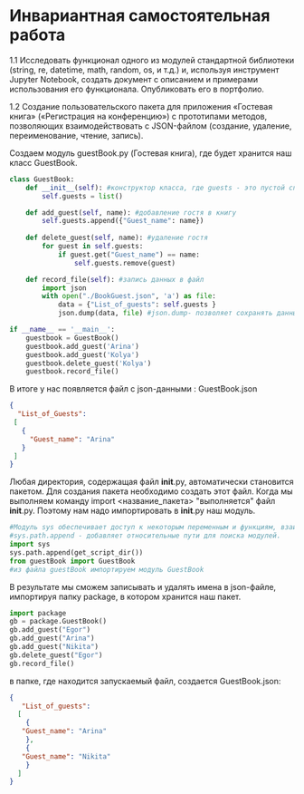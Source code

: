 # Инвариантная самостоятельная работа

1.1 Исследовать функционал одного из модулей стандартной библиотеки (string, re, datetime, math, random, os, и т.д.) и, используя инструмент Jupyter Notebook, создать документ с описанием и примерами использования его функционала. Опубликовать его в портфолио.

1.2 Создание пользовательского пакета для приложения «Гостевая книга» («Регистрация на конференцию») с прототипами методов, позволяющих взаимодействовать с JSON-файлом (создание, удаление, переименование, чтение, запись).

Создаем модуль guestBook.py (Гостевая книга), где будет хранится наш класс GuestBook.
```python
class GuestBook:
    def __init__(self): #конструктор класса, где guests - это пустой список
        self.guests = list()

    def add_guest(self, name): #добавление гостя в книгу
        self.guests.append({"Guest_name": name})
        
    def delete_guest(self, name): #удаление гостя
        for guest in self.guests:
            if guest.get("Guest_name") == name:
                self.guests.remove(guest)

    def record_file(self): #запись данных в файл
        import json
        with open("./BookGuest.json", 'a') as file:
            data = {"List_of_guests": self.guests }
            json.dump(data, file) #json.dump- позволяет сохранять данные в json-файл

if __name__ == '__main__':
    guestbook = GuestBook()
    guestbook.add_guest('Arina')
    guestbook.add_guest('Kolya')
    guestbook.delete_guest('Kolya')
    guestbook.record_file()
```
В итоге у нас появляется файл с json-данными : GuestBook.json

```json
{
  "List_of_Guests": 
 [
   {
     "Guest_name": "Arina"
   }
 ]
}
```

Любая директория, содержащая файл  __init__.py, автоматически становится пакетом.
Для создания пакета необходимо создать этот файл.
Когда мы выполняем команду import <название_пакета> "выполняется" файл __init__.py.
Поэтому нам надо импортировать в __init__.py наш модуль.

```python
#Модуль sys обеспечивает доступ к некоторым переменным и функциям, взаимодействующим с интерпретатором python.
#sys.path.append - добавляет относительные пути для поиска модулей.
import sys
sys.path.append(get_script_dir())
from guestBook import GuestBook
#из файла guestBook импортируем модуль GuestBook
```
В результате мы сможем записывать и удалять имена в json-файле, импортируя папку package, в котором хранится наш пакет.

```python
import package
gb = package.GuestBook()
gb.add_guest("Egor")
gb.add_guest("Arina")
gb.add_guest("Nikita")
gb.delete_guest("Egor")
gb.record_file()
```

в папке, где находится запускаемый файл, создается GuestBook.json:

```json
{
   "List_of_guests": 
  [
    {
   "Guest_name": "Arina"
    }, 
    {
   "Guest_name": "Nikita"
    }
  ]
}
```
